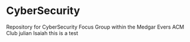 # CyberSecurity
Repository for CyberSecurity Focus Group within the Medgar Evers ACM Club
julian
Isaiah
this is a test